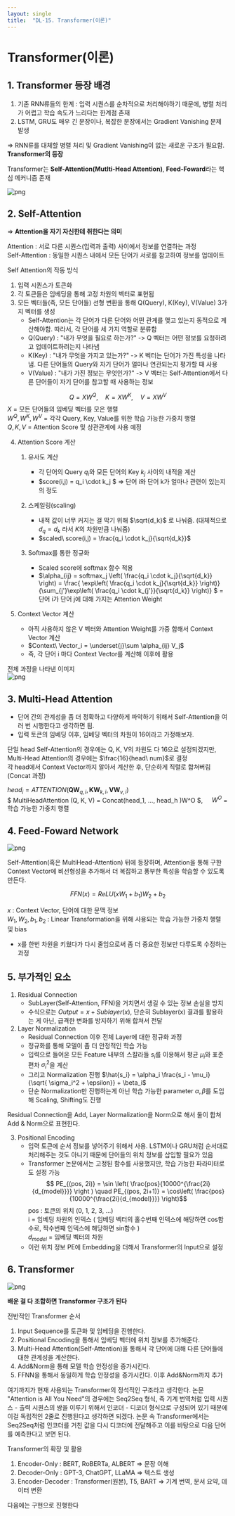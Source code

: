 ```yaml
---
layout: single
title:  "DL-15. Transformer(이론)"
---
```


# Transformer(이론)

## 1. Transformer 등장 배경
 1. 기존 RNN류들의 한계 : 입력 시퀀스를 순차적으로 처리해야하기 때문에, 병렬 처리가 어렵고 학습 속도가 느리다는 한계점 존재  
 2. LSTM, GRU도 매우 긴 문장이나, 복잡한 문장에서는 Gradient Vanishing 문제 발생

$\Rightarrow$ RNN류를 대체할 병렬 처리 및 Gradient Vanishing이 없는 새로운 구조가 필요함. **Transformer의 등장**  

Transformer는 **Self-Attention(Mutlti-Head Attention)**,  **Feed-Foward**라는 핵심 메커니즘 존재

![png](/assets/images/DL-15-image-2.png)

## 2. Self-Attention
=> **Attention을 자기 자신한테 취한다는 의미**  

Attention : 서로 다른 시퀀스(입력과 출력) 사이에서 정보를 연결하는 과정  
Self-Attention : 동일한 시퀀스 내에서 모든 단어가 서로를 참고하여 정보를 업데이트

Self Attention의 작동 방식
1. 입력 시퀀스가 토큰화
2. 각 토큰들은 임베딩을 통해 고정 차원의 벡터로 표현됨
3. 모든 벡터들(즉, 모든 단어들) 선형 변환을 통해 Q(Query), K(Key), V(Value) 3가지 벡터를 생성
    - Self-Attention는 각 단어가 다른 단어와 어떤 관계를 맺고 있는지 동적으로 계산해야함. 따라서, 각 단어를 세 가지 역할로 분류함
    - Q(Query) : "내가 무엇을 필요로 하는가?" -> Q 벡터는 어떤 정보를 요청하려고 업데이트하려는지 나타냄
    - K(Key) : "내가 무엇을 가지고 있는가?" -> K 벡터는 단어가 가진 특성을 나타냄. 다른 단어들의 Query와 자기 단어가 얼마나 연관되는지 평가할 때 사용
    - V(Value) : "내가 가진 정보는 무엇인가?" -> V 벡터는 Self-Attention에서 다른 단어들이 자기 단어를 참고할 때 사용하는 정보

$$ Q = XW^Q,\quad K = XW^K,\quad V = XW^V $$ 
 $X$  = 모든 단어들의 임베딩 벡터를 모은 행렬  
 $W^Q, W^K, W^V$ = 각각 Query, Key, Value를 위한 학습 가능한 가중치 행렬  
 $Q, K, V$ = Attention Score 및 상관관계에 사용 예정

4. Attention Score 계산
    1. 유사도 계산
        - 각 단어의 Query $q_i$와 모든 단어의 Key $k_j$ 사이의 내적을 계산
        - $score(i,j) = q_i \cdot k_j $ => 단어 i와 단어 k가 얼마나 관련이 있는지의 정도

    2. 스케일링(scaling)
        - 내적 값이 너무 커지는 걸 막기 위해 $\sqrt{d_k}$ 로 나눠줌. (대체적으로 $d_q = d_k$ 라서 $K$의 차원만큼 나눠줌)
        - $scaled\ score(i,j) = \frac{q_i \cdot k_j}{\sqrt{d_k}}$
    3. Softmax를 통한 정규화
        - Scaled score에 softmax 함수 적용
        - $\alpha_{ij} = softmax_j \left( \frac{q_i \cdot k_j}{\sqrt{d_k}} \right) = \frac{ \exp\left( \frac{q_i \cdot k_j}{\sqrt{d_k}} \right)}{\sum_{j'}\exp\left( \frac{q_i \cdot k_{j'}}{\sqrt{d_k}} \right)} $ = 단어 i가 단어 j에 대해 가지는 Attention Weight

5. Context Vector 계산
    - 아직 사용하지 않은 V 벡터와 Attention Weight를 가중 합해서 Context Vector 계산
    - $Context\ Vector_i = \underset{j}\sum \alpha_{ij} V_j$ 
    - 즉, 각 단어 i 마다 Context Vector를 계산해 이후에 활용

전체 과정을 나타낸 이미지  
![png](/assets/images/DL-15-image.png)

## 3. Multi-Head Attention
- 단어 간의 관계성을 좀 더 정확하고 다양하게 파악하기 위해서 Self-Attention을 여러 번 시행한다고 생각하면 됨.
- 입력 토큰의 임베딩 이후, 임베딩 벡터의 차원이 16이라고 가정해보자.

단일 head Self-Attention의 경우에는 Q, K, V의 차원도 다 16으로 설정되겠지만, Multi-Head Attention의 경우에는 $\frac{16}{head\ num}$로 결정  
각 head에서 Context Vector까지 알아서 계산한 후, 단순하게 직렬로 합쳐버림(Concat 과정)  

$head_i = ATTENTION({\mathbf {QW} }_{q,i} , {\mathbf {KW} }_{k,i}, {\mathbf {VW} }_{v,i} )$  
$ MultiHeadAttention (Q, K, V) = Concat(head_1, ..., head_h )W^O $,   $\quad W^O$ = 학습 가능한 가중치 행렬 


## 4. Feed-Foward Network

![png](/assets/images/DL-15-image-3.png)

Self-Attention(혹은 MultiHead-Attention) 뒤에 등장하며, Attention을 통해 구한 Context Vector에 비선형성을 추가해서 더 복잡하고 풍부한 특성을 학습할 수 있도록 만든다.



$$ FFN(x) = ReLU(xW_1 + b_1)W_2 + b_2$$

$x$ : Context Vector, 단어에 대한 문맥 정보  
$W_1, W_2, b_1, b_2$ : Linear Transformation을 위해 사용되는 학습 가능한 가중치 행렬 및 bias

- x를 한번 차원을 키웠다가 다시 줄임으로써 좀 더 중요한 정보만 다루도록 수정하는 과정

## 5. 부가적인 요소

1. Residual Connection
    - SubLayer(Self-Attention, FFN)을 거치면서 생길 수 있는 정보 손실을 방지
    - 수식으로는 $Output = x + Sublayer(x)$, 단순히 Sublayer(x) 결과를 활용하는 게 아닌, 급격한 변화를 방지하기 위해 합쳐서 전달
2. Layer Normalization 
    - Residual Connection 이후 전체 Layer에 대한 정규화 과정
    - 정규화를 통해 모델이 좀 더 안정적인 학습 가능
    - 입력으로 들어온 모든 Feature 내부의 스칼라들 $s_i$를 이용해서 평균 $\mu_i$와 표준편차 $\sigma_i^2$을 계산
    - 그리고 Normalization 진행 $\hat{s_i} = \alpha_i \frac{s_i - \mu_i}{\sqrt{ \sigma_i^2 + \epsilon}} + \beta_i$
    - 단순 Normalization만 진행하는게 아닌 학습 가능한 parameter $\alpha, \beta$를 도입해 Scaling, Shifting도 진행  

Residual Connection을 Add, Layer Normalization을 Norm으로 해서 둘이 합쳐 Add & Norm으로 표현한다.  

3. Positional Encoding 
    - 입력 토큰에 순서 정보를 넣어주기 위해서 사용. LSTM이나 GRU처럼 순서대로 처리해주는 것도 아니기 때문에 단어들의 위치 정보를 삽입할 필요가 있음
    - Transformer 논문에서는 고정된 함수를 사용했지만, 학습 가능한 파라미터로도 설정 가능
     $$ PE_{(pos, 2i)} = \sin \left( \frac{pos}{10000^{\frac{2i}{d_{model}}}} \right ) \quad PE_{(pos, 2i+1)} = \cos\left( \frac{pos}{10000^{\frac{2i}{d_{model}}}} \right)$$
    pos : 토큰의 위치 (0, 1, 2, 3, ...)   
    i = 임베딩 차원의 인덱스 ( 임베딩 벡터의 홀수번째 인덱스에 해당하면 cos함수로, 짝수번째 인덱스에 해당하면 sin함수 )  
    $d_{model}$ = 임베딩 벡터의 차원  
    - 이런 위치 정보 PE에 Embedding을 더해서 Transformer의 Input으로 설정


## 6. Transformer

![png](/assets/images/DL-15-image-4.png)

**배운 걸 다 조합하면 Transformer 구조가 된다**

전반적인 Transformer 순서
1. Input Sequence를 토큰화 및 임베딩을 진행한다.
2. Positional Encoding을 통해서 임베딩 벡터에 위치 정보를 추가해준다.
3. Multi-Head Attention(Self-Attention)을 통해서 각 단어에 대해 다른 단어들에 대한 관계성을 계산한다.
4. Add&Norm을 통해 모델 학습 안정성을 증가시킨다.
5. FFNN을 통해서 동일하게 학습 안정성을 증가시킨다. 이후 Add&Norm까지 추가

여기까지가 현재 사용되는 Transformer의 정석적인 구조라고 생각한다. 논문 "Attention is All You Need"의 경우에는 Seq2Seq 형식, 즉 기계 번역처럼 입력 시퀀스 - 출력 시퀀스의 쌍을 이루기 위해서 인코더 - 디코더 형식으로 구성되어 있기 때문에 이걸 독립적인 2줄로 진행된다고 생각하면 되겠다. 논문 속 Transformer에서는 Seq2Seq처럼 인코더를 거친 값을 다시 디코더에 전달해주고 이를 바탕으로 다음 단어를 예측한다고 보면 된다.

Transformer의 확장 및 활용
1. Encoder-Only : BERT, RoBERTa, ALBERT         => 문장 이해
2. Decoder-Only : GPT-3, ChatGPT, LLaMA         => 텍스트 생성
3. Encoder-Decoder : Transformer(원본), T5, BART => 기계 번역, 문서 요약, 데이터 변환

다음에는 구현으로 진행한다
